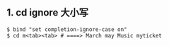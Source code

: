 ## 1. cd ignore 大小写
```
$ bind "set completion-ignore-case on" 
$ cd m<tab><tab> # ====> March may Music myticket
```
